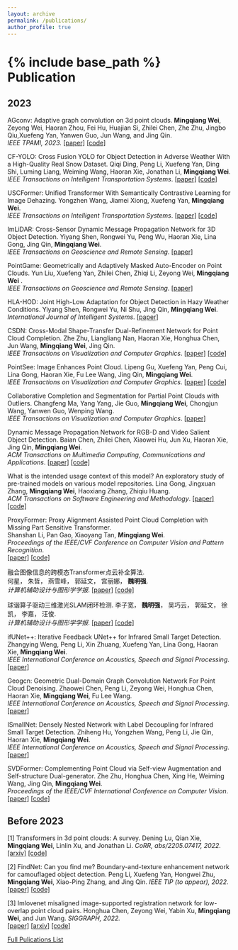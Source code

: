 ```yaml
---
layout: archive
permalink: /publications/
author_profile: true
---
```

{% include base_path %}
Publication
======

2023
-----
AGconv: Adaptive graph convolution on 3d point clouds. **Mingqiang Wei**, Zeyong Wei, Haoran Zhou, Fei Hu, Huajian Si, Zhilei Chen, Zhe Zhu, Jingbo Qiu,Xuefeng Yan, Yanwen Guo, Jun Wang, and Jing Qin.  
*IEEE TPAMI, 2023.* 
[[paper]](https://ieeexplore.ieee.org/abstract/document/10024001) [[code]](https://github.com/hrzhou2/AdaptConv-master)    

CF-YOLO: Cross Fusion YOLO for Object Detection in Adverse Weather With a High-Quality Real Snow Dataset. Qiqi Ding, Peng Li, Xuefeng Yan, Ding Shi, Luming Liang, Weiming Wang, Haoran Xie, Jonathan Li, **Mingqiang Wei**.  
*IEEE Transactions on Intelligent Transportation Systems*. 
[[paper]](https://ieeexplore.ieee.org/abstract/document/10159575)  [[code]](https://github.com/qqding77/CF-YOLO-and-RSOD)  

USCFormer: Unified Transformer With Semantically Contrastive Learning for Image Dehazing. Yongzhen Wang, Jiamei Xiong, Xuefeng Yan, **Mingqiang Wei**.  
*IEEE Transactions on Intelligent Transportation Systems*. 
[[paper]](https://ieeexplore.ieee.org/abstract/document/10143384) [[code]](https://github.com/yz-wang/USCFormer)

ImLiDAR: Cross-Sensor Dynamic Message Propagation Network for 3D Object Detection. 
Yiyang Shen, Rongwei Yu, Peng Wu, Haoran Xie, Lina Gong, Jing Qin, **Mingqiang Wei**.    
*IEEE Transactions on Geoscience and Remote Sensing*. 
[[paper]](https://ieeexplore.ieee.org/abstract/document/10268462) 

PointGame: Geometrically and Adaptively Masked Auto-Encoder on Point Clouds. 
Yun Liu, Xuefeng Yan, Zhilei Chen, Zhiqi Li, Zeyong Wei, **Mingqiang Wei** .     
*IEEE Transactions on Geoscience and Remote Sensing*. 
[[paper]](https://ieeexplore.ieee.org/document/10314552)   

HLA-HOD: Joint High-Low Adaptation for Object Detection in Hazy Weather Conditions. 
Yiyang Shen, Rongwei Yu, Ni Shu, Jing Qin, **Mingqiang Wei**.     
*International Journal of Intelligent Systems*.
[[paper]](https://www.hindawi.com/journals/ijis/2023/3691730/)  

CSDN: Cross-Modal Shape-Transfer Dual-Refinement Network for Point Cloud Completion. 
Zhe Zhu, Liangliang Nan, Haoran Xie, Honghua Chen, Jun Wang, **Mingqiang Wei**, Jing Qin.     
*IEEE Transactions on Visualization and Computer Graphics*. 
[[paper]](https://ieeexplore.ieee.org/abstract/document/10015045) [[code]](https://github.com/czvvd/CSDN-TVCG)

PointSee: Image Enhances Point Cloud. 
Lipeng Gu, Xuefeng Yan, Peng Cui, Lina Gong, Haoran Xie, Fu Lee Wang, Jing Qin, **Mingqiang Wei**.    
*IEEE Transactions on Visualization and Computer Graphics*.
[[paper]](https://ieeexplore.ieee.org/abstract/document/10314798) [[code]](https://github.com/lipeng-gu/PointSee)  

Collaborative Completion and Segmentation for Partial Point Clouds with Outliers. 
Changfeng Ma, Yang Yang, Jie Guo, **Mingqiang Wei**, Chongjun Wang, Yanwen Guo, Wenping Wang.  
*IEEE Transactions on Visualization and Computer Graphics*. 
[[paper]](https://ieeexplore.ieee.org/abstract/document/10301508)  

Dynamic Message Propagation Network for RGB-D and Video Salient Object Detection. 
Baian Chen, Zhilei Chen, Xiaowei Hu, Jun Xu, Haoran Xie, Jing Qin, **Mingqiang Wei**.   
*ACM Transactions on Multimedia Computing, Communications and Applications*. 
[[paper]](https://dl.acm.org/doi/abs/10.1145/3597612) [[code]](https://github.com/chenbaian-cs/DMPNet)  

What is the intended usage context of this model? An exploratory study of pre-trained models on various model repositories. 
Lina Gong, Jingxuan Zhang, **Mingqiang Wei**, Haoxiang Zhang, Zhiqiu Huang.   
*ACM Transactions on Software Engineering and Methodology*. 
[[paper]](https://dl.acm.org/doi/abs/10.1145/3569934) [[code]](https://github.com/OpenSELab/modelreuse) 

ProxyFormer: Proxy Alignment Assisted Point Cloud Completion with Missing Part Sensitive Transformer.  
Shanshan Li, Pan Gao, Xiaoyang Tan, **Mingqiang Wei**.   
*Proceedings of the IEEE/CVF Conference on Computer Vision and Pattern Recognition*.  
[[paper]](https://openaccess.thecvf.com/content/CVPR2023/html/Li_ProxyFormer_Proxy_Alignment_Assisted_Point_Cloud_Completion_With_Missing_Part_CVPR_2023_paper.html) [[code]](https://github.com/I2-Multimedia-Lab/ProxyFormer)  

融合图像信息的跨模态Transformer点云补全算法.  
何星， 朱哲， 燕雪峰， 郭延文， 宫丽娜， **魏明强**.      
*计算机辅助设计与图形学学报*. 
[[paper]](https://www.jcad.cn/cn/article/id/949c083d-727e-4935-92d7-31ce59c87cce) [[code]](https://github.com/Star-XingHe/ImPoinTr)

球谐算子驱动三维激光SLAM闭环检测. 
李子宽， **魏明强**， 吴巧云， 郭延文， 徐凯， 李嘉， 汪俊.   
*计算机辅助设计与图形学学报*. 
[[paper]](https://www.jcad.cn/cn/article/id/ef19d590-6019-4427-9b38-6bfc5d68b109?viewType=citedby-info) [[code]](https://github.com/Miraclelzk/SH-LCD)

ifUNet++: Iterative Feedback UNet++ for Infrared Small Target Detection. 
Zhangying Weng, Peng Li, Xin Zhuang, Xuefeng Yan, Lina Gong, Haoran Xie, **Mingqiang Wei**.  
*IEEE International Conference on Acoustics, Speech and Signal Processing*. 
[[paper]](https://ieeexplore.ieee.org/abstract/document/10095364)   

Geogcn: Geometric Dual-Domain Graph Convolution Network For Point Cloud Denoising. 
Zhaowei Chen, Peng Li, Zeyong Wei, Honghua Chen, Haoran Xie, **Mingqiang Wei**, Fu Lee Wang.   
*IEEE International Conference on Acoustics, Speech and Signal Processing*. 
[[paper]](https://ieeexplore.ieee.org/abstract/document/10094904)    

ISmallNet: Densely Nested Network with Label Decoupling for Infrared Small Target Detection. 
Zhiheng Hu, Yongzhen Wang, Peng Li, Jie Qin, Haoran Xie, **Mingqiang Wei**.  
*IEEE International Conference on Acoustics, Speech and Signal Processing*. 
[[paper]](https://ieeexplore.ieee.org/abstract/document/10095519)

SVDFormer: Complementing Point Cloud via Self-view Augmentation and Self-structure Dual-generator. 
Zhe Zhu, Honghua Chen, Xing He, Weiming Wang, Jing Qin, **Mingqiang Wei**.  
*Proceedings of the IEEE/CVF International Conference on Computer Vision*. 
[[paper]](https://openaccess.thecvf.com/content/ICCV2023/html/Zhu_SVDFormer_Complementing_Point_Cloud_via_Self-view_Augmentation_and_Self-structure_Dual-generator_ICCV_2023_paper.html) [[code]](https://github.com/czvvd/SVDFormer)

Before 2023
-----
[1] Transformers in 3d point clouds: A survey.
Dening Lu, Qian Xie, **Mingqiang Wei**, Linlin Xu, and Jonathan Li.
*CoRR, abs/2205.07417, 2022.*      
[[arxiv]](https://arxiv.org/pdf/2205.07417) [[code]](https://arxiv.org/pdf/2205.07417)  

[2] FindNet: Can you find me? Boundary-and-texture enhancement network for camouflaged object detection.
Peng Li, Xuefeng Yan, Hongwei Zhu, **Mingqiang Wei**, Xiao-Ping Zhang, and Jing Qin.
*IEEE TIP (to appear), 2022.*     
[[paper]](https://ieeexplore.ieee.org/stamp/stamp.jsp?tp=&arnumber=9923635) [[code]](https://ieeexplore.ieee.org/stamp/stamp.jsp?tp=&arnumber=9923635)  

[3] Imlovenet misaligned image-supported registration network for low-overlap point cloud pairs.
Honghua Chen, Zeyong Wei, Yabin Xu, **Mingqiang Wei**, and Jun Wang.
*SIGGRAPH, 2022.*      
[[paper]](https://dl.acm.org/doi/pdf/10.1145/3528233.3530744) [[arxiv]](https://arxiv.org/abs/2207.00826) [[code]](https://arxiv.org/abs/2207.00826)  


[Full Pulications List](https://scholar.google.com/citations?user=TdrJj8MAAAAJ&hl=en)

